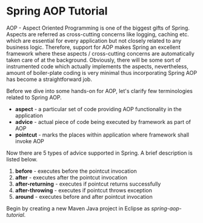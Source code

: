 # Spring AOP Tutorial

AOP - Aspect Oriented Programming is one of the biggest gifts of Spring. Aspects are referred as cross-cutting concerns like logging, caching etc. which are essential for every application but not closely related to any business logic. Therefore, support for AOP makes Spring an excellent framework where these aspects / cross-cutting concerns are automatically taken care of at the background. Obviously, there will be some sort of instrumented code which actually implements the aspects, nevertheless, amount of boiler-plate coding is very minimal thus incorporating Spring AOP has become a straightforward job.

Before we dive into some hands-on for AOP, let's clarify few terminologies related to Spring AOP.

* **aspect** - a particular set of code providing AOP functionality in the application
* **advice** - actual piece of code being executed by framework as part of AOP
* **pointcut** - marks the places within application where framework shall invoke AOP

Now there are 5 types of advice supported in Spring. A brief description is listed below.

1. **before** - executes before the pointcut invocation
2. **after** - executes after the pointcut invocation
3. **after-returning** - executes if pointcut returns successfully
4. **after-throwing** - executes if pointcut throws exception
5. **around** - executes before and after pointcut invocation

Begin by creating a new Maven Java project in Eclipse as *spring-aop-tutorial*.